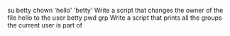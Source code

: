 su betty
chown 'hello' 'betty'
Write a script that changes the owner of the file hello to the user betty
pwd grp
Write a script that prints all the groups the current user is part of
